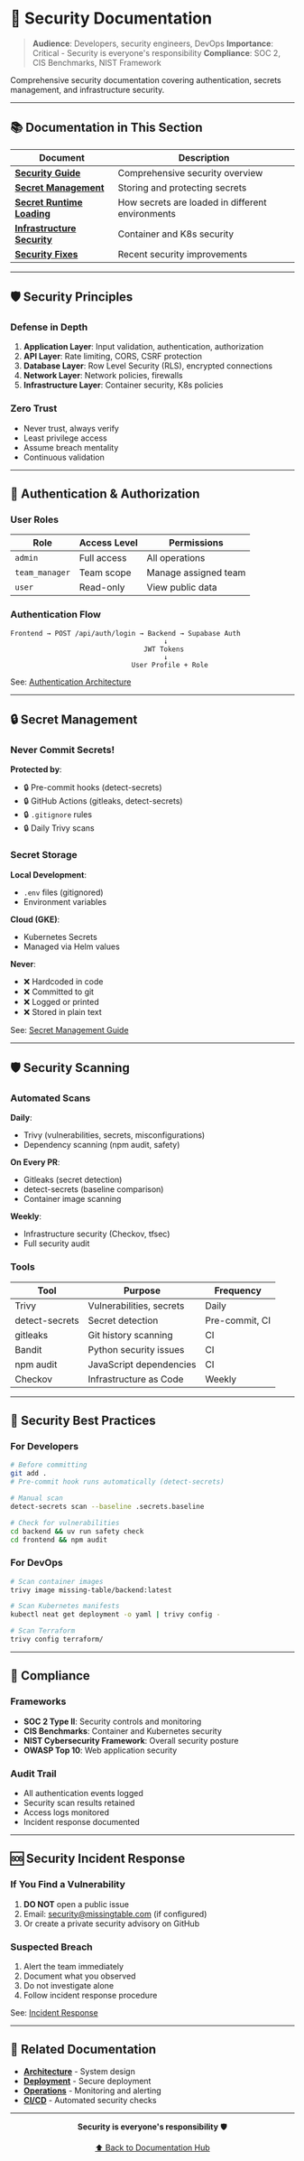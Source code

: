 # 🔐 Security Documentation

> **Audience**: Developers, security engineers, DevOps
> **Importance**: Critical - Security is everyone's responsibility
> **Compliance**: SOC 2, CIS Benchmarks, NIST Framework

Comprehensive security documentation covering authentication, secrets management, and infrastructure security.

---

## 📚 Documentation in This Section

| Document | Description |
|----------|-------------|
| **[Security Guide](security-guide.md)** | Comprehensive security overview |
| **[Secret Management](secret-management.md)** | Storing and protecting secrets |
| **[Secret Runtime Loading](secret-runtime.md)** | How secrets are loaded in different environments |
| **[Infrastructure Security](infrastructure-security.md)** | Container and K8s security |
| **[Security Fixes](security-fixes.md)** | Recent security improvements |

---

## 🛡️ Security Principles

### Defense in Depth

1. **Application Layer**: Input validation, authentication, authorization
2. **API Layer**: Rate limiting, CORS, CSRF protection
3. **Database Layer**: Row Level Security (RLS), encrypted connections
4. **Network Layer**: Network policies, firewalls
5. **Infrastructure Layer**: Container security, K8s policies

### Zero Trust

- Never trust, always verify
- Least privilege access
- Assume breach mentality
- Continuous validation

---

## 🔑 Authentication & Authorization

### User Roles

| Role | Access Level | Permissions |
|------|-------------|-------------|
| `admin` | Full access | All operations |
| `team_manager` | Team scope | Manage assigned team |
| `user` | Read-only | View public data |

### Authentication Flow

```
Frontend → POST /api/auth/login → Backend → Supabase Auth
                                      ↓
                                 JWT Tokens
                                      ↓
                              User Profile + Role
```

See: [Authentication Architecture](../03-architecture/authentication.md)

---

## 🔒 Secret Management

### Never Commit Secrets!

**Protected by**:
- 🔒 Pre-commit hooks (detect-secrets)
- 🔒 GitHub Actions (gitleaks, detect-secrets)
- 🔒 `.gitignore` rules
- 🔒 Daily Trivy scans

### Secret Storage

**Local Development**:
- `.env` files (gitignored)
- Environment variables

**Cloud (GKE)**:
- Kubernetes Secrets
- Managed via Helm values

**Never**:
- ❌ Hardcoded in code
- ❌ Committed to git
- ❌ Logged or printed
- ❌ Stored in plain text

See: [Secret Management Guide](secret-management.md)

---

## 🛡️ Security Scanning

### Automated Scans

**Daily**:
- Trivy (vulnerabilities, secrets, misconfigurations)
- Dependency scanning (npm audit, safety)

**On Every PR**:
- Gitleaks (secret detection)
- detect-secrets (baseline comparison)
- Container image scanning

**Weekly**:
- Infrastructure security (Checkov, tfsec)
- Full security audit

### Tools

| Tool | Purpose | Frequency |
|------|---------|-----------|
| Trivy | Vulnerabilities, secrets | Daily |
| detect-secrets | Secret detection | Pre-commit, CI |
| gitleaks | Git history scanning | CI |
| Bandit | Python security issues | CI |
| npm audit | JavaScript dependencies | CI |
| Checkov | Infrastructure as Code | Weekly |

---

## 🚨 Security Best Practices

### For Developers

```bash
# Before committing
git add .
# Pre-commit hook runs automatically (detect-secrets)

# Manual scan
detect-secrets scan --baseline .secrets.baseline

# Check for vulnerabilities
cd backend && uv run safety check
cd frontend && npm audit
```

### For DevOps

```bash
# Scan container images
trivy image missing-table/backend:latest

# Scan Kubernetes manifests
kubectl neat get deployment -o yaml | trivy config -

# Scan Terraform
trivy config terraform/
```

---

## 🔐 Compliance

### Frameworks

- **SOC 2 Type II**: Security controls and monitoring
- **CIS Benchmarks**: Container and Kubernetes security
- **NIST Cybersecurity Framework**: Overall security posture
- **OWASP Top 10**: Web application security

### Audit Trail

- All authentication events logged
- Security scan results retained
- Access logs monitored
- Incident response documented

---

## 🆘 Security Incident Response

### If You Find a Vulnerability

1. **DO NOT** open a public issue
2. Email: security@missingtable.com (if configured)
3. Or create a private security advisory on GitHub

### Suspected Breach

1. Alert the team immediately
2. Document what you observed
3. Do not investigate alone
4. Follow incident response procedure

See: [Incident Response](../07-operations/incident-response.md)

---

## 📖 Related Documentation

- **[Architecture](../03-architecture/)** - System design
- **[Deployment](../05-deployment/)** - Secure deployment
- **[Operations](../07-operations/)** - Monitoring and alerting
- **[CI/CD](../09-cicd/)** - Automated security checks

---

<div align="center">

**Security is everyone's responsibility** 🛡️

[⬆ Back to Documentation Hub](../README.md)

</div>
